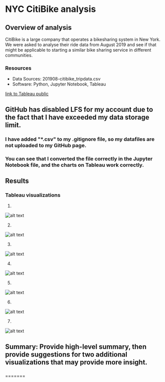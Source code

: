 # NYC CitiBike analysis

## Overview of analysis
CitiBike is a large company that operates a bikesharing system in New York.  We were asked to analyse their ride data from August 2019 and see if that might be applicable to starting a similar bike sharing service in different communities.

### Resources
* Data Sources: 201908-citibike_tripdata.csv
* Software: Python, Jupyter Notebook, Tableau

[link to Tableau public](https://public.tableau.com/app/profile/andy.herron/viz/CitiBikeData_16453405912060/CityBikeDatastory?publish=yes)
## GitHub has disabled LFS for my account due to the fact that I have exceeded my data storage limit. 
### I have added "*.csv" to my .gitignore file, so my datafiles are not uploaded to my GitHub page.
### You can see that I converted the file correctly in the Jupyter Notebook file, and the charts on Tableau work correctly.

## Results

### Tableau visualizations

1. 
![alt text](https://www.markdownguide.org/assets/images/tux.png)
 
2. 
![alt text](https://www.markdownguide.org/assets/images/tux.png)

3. 
![alt text](https://www.markdownguide.org/assets/images/tux.png)

4.  
![alt text](https://www.markdownguide.org/assets/images/tux.png)

5.
![alt text](https://www.markdownguide.org/assets/images/tux.png)

6.
![alt text](https://www.markdownguide.org/assets/images/tux.png)

7.
![alt text](https://www.markdownguide.org/assets/images/tux.png)

## Summary: Provide high-level summary, then provide suggestions for two additional visualizations that may provide more insight.

### 


### 
=======

### 
